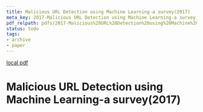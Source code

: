 ```yaml
---
title: Malicious URL Detection using Machine Learning-a survey(2017)
meta_key: 2017-Malicious URL Detection using Machine Learning-a survey
pdf_relpath: pdfs/2017-Malicious%20URL%20Detection%20using%20Machine%20Learning-a%20survey.pdf
status: todo
tags:
- archive
- paper
---
```


[local pdf](../../../pdfs/2017-Malicious%20URL%20Detection%20using%20Machine%20Learning-a%20survey.pdf)

# Malicious URL Detection using Machine Learning-a survey(2017)
